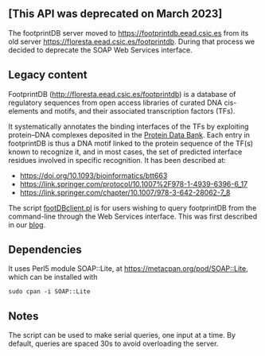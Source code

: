## [This API was deprecated on March 2023]

The footprintDB server moved to https://footprintdb.eead.csic.es from its old server https://floresta.eead.csic.es/footprintdb.
During that process we decided to deprecate the SOAP Web Services interface.

## Legacy content

FootprintDB (http://floresta.eead.csic.es/footprintdb) is a database of regulatory sequences from open access libraries of curated DNA cis-elements and motifs, and their associated transcription factors (TFs). 

It systematically annotates the binding interfaces of the TFs by exploiting protein–DNA complexes deposited in the [Protein Data Bank](https://www.rcsb.org). Each entry in footprintDB is thus a DNA motif linked to the protein sequence of the TF(s) known to recognize it, and in most cases, the set of predicted interface residues involved in specific recognition. It has been described at:
* https://doi.org/10.1093/bioinformatics/btt663
* https://link.springer.com/protocol/10.1007%2F978-1-4939-6396-6_17
* https://link.springer.com/chapter/10.1007/978-3-642-28062-7_8

The script [footDBclient.pl](./footDBclient.pl) is for users wishing to query footprintDB from the command-line through the Web Services interface. This was first described in our [blog](https://bioinfoperl.blogspot.pt/2017/10/soap-interface-of-footprintdb.html).

## Dependencies 

It uses Perl5 module SOAP::Lite, at https://metacpan.org/pod/SOAP::Lite, which can be 
installed with 

	sudo cpan -i SOAP::Lite

## Notes

The script can be used to make serial queries, one input at a time. By default, queries are spaced 30s to avoid overloading the server.

